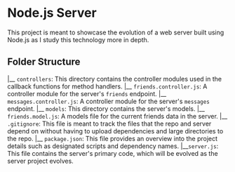 # Node.js Server

This project is meant to showcase the evolution of a web server built using Node.js as I study this technology more in depth.

## Folder Structure

|__ `controllers`: This directory contains the controller modules used in the callback functions for method handlers.
    |__ `friends.controller.js`: A controller module for the server's `friends` endpoint.
    |__ `messages.controller.js`: A controller module for the server's `messages` endpoint.
|__ `models`: This directory contains the server's models.
    |__ `friends.model.js`: A models file for the current friends data in the server.
|__ `.gitignore`: This file is meant to track the files that the repo and server depend on without having to upload dependencies and large directories to the repo.
|__ `package.json`: This file provides an overview into the project details such as designated scripts and dependency names.
|__`server.js`: This file contains the server's primary code, which will be evolved as the server project evolves.
